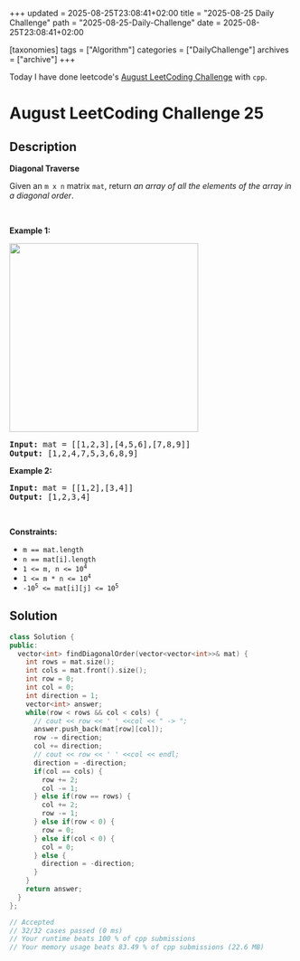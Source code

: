 +++
updated = 2025-08-25T23:08:41+02:00
title = "2025-08-25 Daily Challenge"
path = "2025-08-25-Daily-Challenge"
date = 2025-08-25T23:08:41+02:00

[taxonomies]
tags = ["Algorithm"]
categories = ["DailyChallenge"]
archives = ["archive"]
+++

Today I have done leetcode's [August LeetCoding Challenge](https://leetcode.com/problems/diagonal-traverse/) with `cpp`.

<!-- more -->

# August LeetCoding Challenge 25

## Description

**Diagonal Traverse**

<p>Given an <code>m x n</code> matrix <code>mat</code>, return <em>an array of all the elements of the array in a diagonal order</em>.</p>

<p>&nbsp;</p>
<p><strong class="example">Example 1:</strong></p>
<img alt="" src="https://assets.leetcode.com/uploads/2021/04/10/diag1-grid.jpg" style="width: 334px; height: 334px;" />
<pre>
<strong>Input:</strong> mat = [[1,2,3],[4,5,6],[7,8,9]]
<strong>Output:</strong> [1,2,4,7,5,3,6,8,9]
</pre>

<p><strong class="example">Example 2:</strong></p>

<pre>
<strong>Input:</strong> mat = [[1,2],[3,4]]
<strong>Output:</strong> [1,2,3,4]
</pre>

<p>&nbsp;</p>
<p><strong>Constraints:</strong></p>

<ul>
	<li><code>m == mat.length</code></li>
	<li><code>n == mat[i].length</code></li>
	<li><code>1 &lt;= m, n &lt;= 10<sup>4</sup></code></li>
	<li><code>1 &lt;= m * n &lt;= 10<sup>4</sup></code></li>
	<li><code>-10<sup>5</sup> &lt;= mat[i][j] &lt;= 10<sup>5</sup></code></li>
</ul>


## Solution

``` cpp
class Solution {
public:
  vector<int> findDiagonalOrder(vector<vector<int>>& mat) {
    int rows = mat.size();
    int cols = mat.front().size();
    int row = 0;
    int col = 0;
    int direction = 1;
    vector<int> answer;
    while(row < rows && col < cols) {
      // cout << row << ' ' <<col << " -> ";
      answer.push_back(mat[row][col]);
      row -= direction;
      col += direction;
      // cout << row << ' ' <<col << endl;
      direction = -direction;
      if(col == cols) {
        row += 2;
        col -= 1;
      } else if(row == rows) {
        col += 2;
        row -= 1;
      } else if(row < 0) {
        row = 0;
      } else if(col < 0) {
        col = 0;
      } else {
        direction = -direction;
      }
    }
    return answer;
  }
};

// Accepted
// 32/32 cases passed (0 ms)
// Your runtime beats 100 % of cpp submissions
// Your memory usage beats 83.49 % of cpp submissions (22.6 MB)
```
